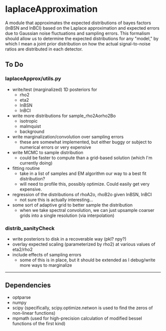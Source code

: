 # laplaceApproximation

A module that approximates the expected distributions of bayes factors (lnBSN and lnBCI) based on the Laplace approximation and expected errors due to Gaussian noise fluctuations and sampling errors. 
This formalism should allow us to determine the expected distributions for any "model," by which I mean a joint prior distribution on how the actual signal-to-noise ratios are distributed in each detector.

## To Do

### laplaceApprox/utils.py

  - write/test (marginalized) 1D posteriors for 
    - rho2 
    - eta2
    - lnBSN
    - lnBCI
  - write more distributions for sample_rho2Aorho2Bo
    - isotropic
    - malmquist
    - background
  - write marginalization/convolution over sampling errors
    - these are somewhat implemented, but either buggy or subject to numerical errors or very expensive
  - write MCMC to sample distribution
    - could be faster to compute than a grid-based solution (which I'm currently doing)
  - fitting routine
    - take in a list of samples and EM algorithm our way to a best fit distribution?
    - will need to profile this, possibly optimize. Could easily get very expensive.
  - regression of the distributions of rhoA2o, rhoB2o given lnBSN, lnBCI
    - not sure this is actually interesting...
  - some sort of adaptive grid to better sample the distribution
    - when we take spectral convolution, we can just upsample coarser grids into a single resolution (via interpolation)

### distrib_sanityCheck

  - write posteriors to disk in a recoverable way (pkl? npy?)
  - overlay expected scaling (parameterized by rho2) at various values of eta2/rho2
  - include effects of sampling errors
    - some of this is in place, but it should be extended as I debug/write more ways to marginalize

--------------------------------------------------

## Dependencies

  - optparse
  - numpy
  - scipy (specifically, scipy.optimize.netwon is used to find the zeros of non-linear functions)
  - mpmath (used for high-precision calculation of modified bessel functions of the first kind)
